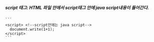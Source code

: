 ##### script 태그: HTML 파일 안에서 script태그 안에 java script내용이 들어간다.
    ```
    <script> <!--script안에는 java script-->
      document.write(1+1);
    </script>
    ```
